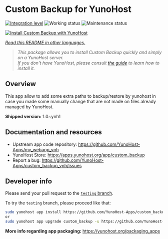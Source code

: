 <!--
N.B.: This README was automatically generated by <https://github.com/YunoHost/apps/tree/master/tools/readme_generator>
It shall NOT be edited by hand.
-->

# Custom Backup for YunoHost

[![Integration level](https://dash.yunohost.org/integration/custom_backup.svg)](https://ci-apps.yunohost.org/ci/apps/custom_backup/) ![Working status](https://ci-apps.yunohost.org/ci/badges/custom_backup.status.svg) ![Maintenance status](https://ci-apps.yunohost.org/ci/badges/custom_backup.maintain.svg)

[![Install Custom Backup with YunoHost](https://install-app.yunohost.org/install-with-yunohost.svg)](https://install-app.yunohost.org/?app=custom_backup)

*[Read this README in other languages.](./ALL_README.md)*

> *This package allows you to install Custom Backup quickly and simply on a YunoHost server.*  
> *If you don't have YunoHost, please consult [the guide](https://yunohost.org/install) to learn how to install it.*

## Overview

This app allow to add some extra paths to backup/restore by yunohost in case you made some manually change that are not made on files already managed by YunoHost. 


**Shipped version:** 1.0~ynh1
## Documentation and resources

- Upstream app code repository: <https://github.com/YunoHost-Apps/my_webapp_ynh>
- YunoHost Store: <https://apps.yunohost.org/app/custom_backup>
- Report a bug: <https://github.com/YunoHost-Apps/custom_backup_ynh/issues>

## Developer info

Please send your pull request to the [`testing` branch](https://github.com/YunoHost-Apps/custom_backup_ynh/tree/testing).

To try the `testing` branch, please proceed like that:

```bash
sudo yunohost app install https://github.com/YunoHost-Apps/custom_backup_ynh/tree/testing --debug
or
sudo yunohost app upgrade custom_backup -u https://github.com/YunoHost-Apps/custom_backup_ynh/tree/testing --debug
```

**More info regarding app packaging:** <https://yunohost.org/packaging_apps>
